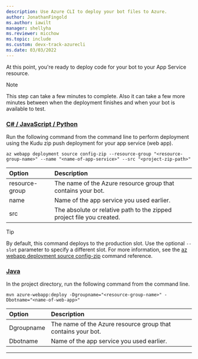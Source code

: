 ```yaml
---
description: Use Azure CLI to deploy your bot files to Azure.
author: JonathanFingold
ms.author: iawilt
manager: shellyha
ms.reviewer: micchow
ms.topic: include
ms.custom: devx-track-azurecli
ms.date: 03/03/2022
---
```


At this point, you're ready to deploy code for your bot to your App Service resource.

> [!NOTE]
> This step can take a few minutes to complete.
> Also it can take a few more minutes between when the deployment finishes and when your bot is available to test.

### [C# / JavaScript / Python](#tab/csharp+javascript+python)

Run the following command from the command line to perform deployment using the Kudu zip push deployment for your app service (web app).

```azurecli
az webapp deployment source config-zip --resource-group "<resource-group-name>" --name "<name-of-app-service>" --src "<project-zip-path>"
```

| Option         | Description                                                           |
|:---------------|:----------------------------------------------------------------------|
| resource-group | The name of the Azure resource group that contains your bot.          |
| name           | Name of the app service you used earlier.                             |
| src            | The absolute or relative path to the zipped project file you created. |

> [!TIP]
> By default, this command deploys to the production slot. Use the optional `--slot` parameter to specify a different slot.
> For more information, see the [az webapp deployment source config-zip](/cli/azure/webapp/deployment/source) command reference.

### [Java](#tab/java)

In the project directory, run the following command from the command line.

```console
mvn azure-webapp:deploy -Dgroupname="<resource-group-name>" -Dbotname="<name-of-web-app>"
```

| Option     | Description                                                  |
|:-----------|:-------------------------------------------------------------|
| Dgroupname | The name of the Azure resource group that contains your bot. |
| Dbotname   | Name of the app service you used earlier.                    |

---
